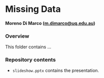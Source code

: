# Missing Data
#### Moreno Di Marco (m.dimarco@uq.edu.au)

### Overview
This folder contains ... 

### Repository contents
* `slideshow.pptx` contains the presentation.

 
 
 
